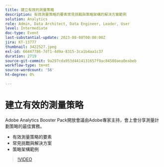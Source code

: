 ```yaml
---
title: 建立有效的測量策略
description: 有效測量策略的要素常見挑戰與策略架構的解決方案範例
solution: Analytics
role: Admin, Data Architect, Data Engineer, Leader, User
level: Intermediate
doc-type: Event
last-substantial-update: 2023-08-08T00:00:00Z
jira: KT-13777
thumbnail: 3422527.jpeg
exl-id: 66447786-7df1-4d9a-8315-3ca1b4aa1c37
duration: 2719
source-git-commit: 9a297cda953d4414131657f9ac84580aea0eabeb
workflow-type: tm+mt
source-wordcount: '56'
ht-degree: 0%

---
```


# 建立有效的測量策略

Adobe Analytics Booster Pack開放會議由Adobe專家主持，會上會分享測量計劃策略的最佳實務。

* 有效測量策略的要素
* 常見挑戰與解決方案
* 策略架構範例

>[!VIDEO](https://video.tv.adobe.com/v/3422527/?learn=on)
